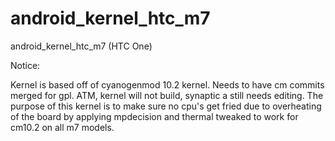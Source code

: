 android_kernel_htc_m7
=====================

android_kernel_htc_m7 (HTC One)

Notice:

Kernel is based off of cyanogenmod 10.2 kernel. Needs to have cm commits merged for gpl. ATM, kernel will not build, synaptic a still needs editing. The purpose of this kernel is to make sure no cpu's get fried due to overheating of the board by applying mpdecision and thermal tweaked to work for cm10.2 on all m7 models.
